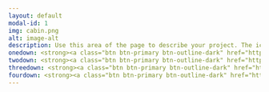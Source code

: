 ```yaml
---
layout: default
modal-id: 1
img: cabin.png
alt: image-alt
description: Use this area of the page to describe your project. The icon above is part of a free icon set by <a href="https://sellfy.com/p/8Q9P/jV3VZ/">Flat Icons</a>. On their website, you can download their free set with 16 icons, or you can purchase the entire set with 146 icons for only $12!
onedown: <strong><a class="btn btn-primary btn-outline-dark" href="https://github.com/halogenOS/"><i class="fa fa-github"></i>   Github</a></strong>
twodown: <strong><a class="btn btn-primary btn-outline-dark" href="https://halogenos.org"><i class="fa fa-globe"></i>   Website</a></strong>
threedown: <strong><a class="btn btn-primary btn-outline-dark" href="https://telegram.me/halogenOS/"><i class="fa fa-paper-plane"></i>  Telegram</a></strong>
fourdown: <strong><a class="btn btn-primary btn-outline-dark" href="https://gitlab/halogenOS/"><i class="fa fa-gitlab"></i>  Gitlab</a></strong>
---
```


